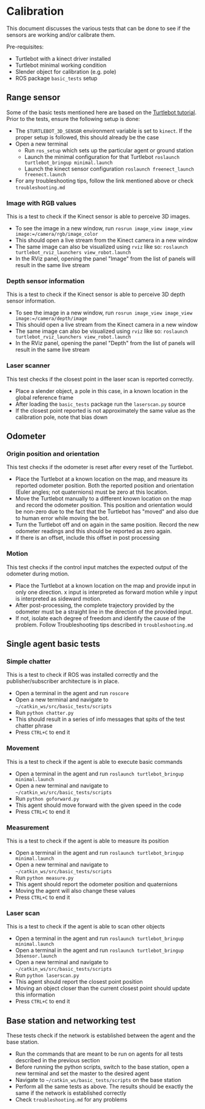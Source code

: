 Calibration
===========

This document discusses the various tests that can be done to see if the sensors
are working and/or calibrate them.

Pre-requisites:

- Turtlebot with a kinect driver installed
- Turtlebot minimal working condition
- Slender object for calibration (e.g. pole)
- ROS package `basic_tests` setup

Range sensor
------------

Some of the basic tests mentioned here are based on the [Turtlebot
tutorial](http://learn.turtlebot.com/2015/02/01/8/). Prior to the tests, ensure
the following setup is done:

- The `$TURTLEBOT_3D_SENSOR` environment variable is set to `kinect`. If the
  proper setup is followed, this should already be the case
- Open a new terminal
  - Run `ros_setup` which sets up the particular agent or ground station
  - Launch the minimal configuration for that Turtlebot `roslaunch turtlebot_bringup minimal.launch`
  - Launch the kinect sensor configuration `roslaunch freenect_launch freenect.launch`
- For any troubleshooting tips, follow the link mentioned above or check `troubleshooting.md`

### Image with RGB values

This is a test to check if the Kinect sensor is able to perceive 3D images.

- To see the image in a new window, run `rosrun image_view image_view image:=/camera/rgb/image_color`
- This should open a live stream from the Kinect camera in a new window
- The same image can also be visualized using `rviz` like so: `roslaunch turtlebot_rviz_launchers view_robot.launch`
- In the RViz panel, opening the panel "Image" from the list of panels will result in the same live stream

### Depth sensor information

This is a test to check if the Kinect sensor is able to perceive 3D depth sensor information.

- To see the image in a new window, run `rosrun image_view image_view image:=/camera/depth/image`
- This should open a live stream from the Kinect camera in a new window
- The same image can also be visualized using `rviz` like so: `roslaunch turtlebot_rviz_launchers view_robot.launch`
- In the RViz panel, opening the panel "Depth" from the list of panels will result in the same live stream

### Laser scanner

This test checks if the closest point in the laser scan is reported correctly.

- Place a slender object, a pole in this case, in a known location in the global reference frame
- After loading the `basic_tests` package run the `laserscan.py` source
- If the closest point reported is not approximately the same value as the calibration pole, note that bias down

Odometer
--------

### Origin position and orientation

This test checks if the odometer is reset after every reset of the Turtlebot.

- Place the Turtlebot at a known location on the map, and measure its reported odometer position. Both the reported position and orientation (Euler angles; not quaternions) must be zero at this location.
- Move the Turtlebot manually to a different known location on the map and record the odometer position. This position and orientation would be non-zero due to the fact that the Turtlebot has "moved" and also due to human error while moving the bot.
- Turn the Turtlebot off and on again in the same position. Record the new odometer readings and this should be reported as zero again.
- If there is an offset, include this offset in post processing

### Motion

This test checks if the control input matches the expected output of the odometer during motion.

- Place the Turtlebot at a known location on the map and provide input in only one direction. x input is interpreted as forward motion while y input is interpreted as sideward motion.
- After post-processing, the complete trajectory provided by the odometer must be a straight line in the direction of the provided input.
- If not, isolate each degree of freedom and identify the cause of the problem. Follow Troubleshooting tips described in `troubleshooting.md`

Single agent basic tests
------------------------

### Simple chatter

This is a test to check if ROS was installed correctly and the publisher/subscriber architecture is in place.

- Open a terminal in the agent and run `roscore`
- Open a new terminal and navigate to `~/catkin_ws/src/basic_tests/scripts`
- Run `python chatter.py`
- This should result in a series of info messages that spits of the test chatter phrase
- Press `CTRL+C` to end it

### Movement

This is a test to check if the agent is able to execute basic commands

- Open a terminal in the agent and run `roslaunch turtlebot_bringup minimal.launch`
- Open a new terminal and navigate to `~/catkin_ws/src/basic_tests/scripts`
- Run `python goforward.py`
- This agent should move forward with the given speed in the code
- Press `CTRL+C` to end it

### Measurement

This is a test to check if the agent is able to measure its position

- Open a terminal in the agent and run `roslaunch turtlebot_bringup minimal.launch`
- Open a new terminal and navigate to `~/catkin_ws/src/basic_tests/scripts`
- Run `python measure.py`
- This agent should report the odometer position and quaternions
- Moving the agent will also change these values
- Press `CTRL+C` to end it

### Laser scan

This is a test to check if the agent is able to scan other objects

- Open a terminal in the agent and run `roslaunch turtlebot_bringup minimal.launch`
- Open a terminal in the agent and run `roslaunch turtlebot_bringup 3dsensor.launch`
- Open a new terminal and navigate to `~/catkin_ws/src/basic_tests/scripts`
- Run `python laserscan.py`
- This agent should report the closest point position
- Moving an object closer than the current closest point should update this information
- Press `CTRL+C` to end it

Base station and networking test
--------------------------------

These tests check if the network is established between the agent and the base station.
- Run the commands that are meant to be run on agents for all tests described in the previous section
- Before running the python scripts, switch to the base station, open a new terminal and set the master to the desired agent
- Navigate to `~/catkin_ws/basic_tests/scripts` on the base station
- Perform all the same tests as above. The results should be exactly the same if the network is established correctly
- Check `troubleshooting.md` for any problems
